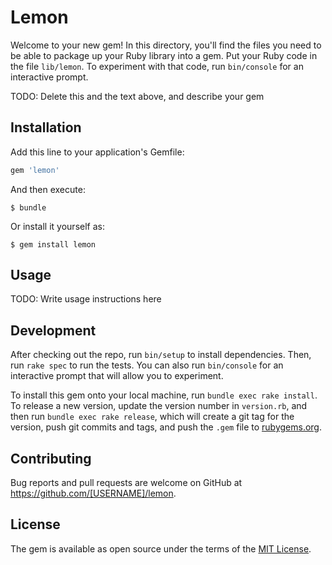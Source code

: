 # Lemon

Welcome to your new gem! In this directory, you'll find the files you need to be able to package up your Ruby library into a gem. Put your Ruby code in the file `lib/lemon`. To experiment with that code, run `bin/console` for an interactive prompt.

TODO: Delete this and the text above, and describe your gem

## Installation

Add this line to your application's Gemfile:

```ruby
gem 'lemon'
```

And then execute:

    $ bundle

Or install it yourself as:

    $ gem install lemon

## Usage

TODO: Write usage instructions here

## Development

After checking out the repo, run `bin/setup` to install dependencies. Then, run `rake spec` to run the tests. You can also run `bin/console` for an interactive prompt that will allow you to experiment.

To install this gem onto your local machine, run `bundle exec rake install`. To release a new version, update the version number in `version.rb`, and then run `bundle exec rake release`, which will create a git tag for the version, push git commits and tags, and push the `.gem` file to [rubygems.org](https://rubygems.org).

## Contributing

Bug reports and pull requests are welcome on GitHub at https://github.com/[USERNAME]/lemon.


## License

The gem is available as open source under the terms of the [MIT License](http://opensource.org/licenses/MIT).

